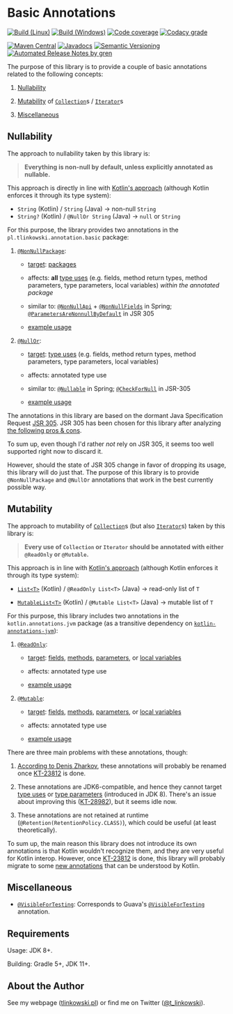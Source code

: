 # Basic Annotations

[![Build (Linux)](https://img.shields.io/travis/com/tlinkowski/basic-annotations/master?logo=linux)](https://travis-ci.com/tlinkowski/basic-annotations)
[![Build (Windows)](https://img.shields.io/appveyor/ci/tlinkowski/basic-annotations/master?logo=windows)](https://ci.appveyor.com/project/tlinkowski/basic-annotations/branch/master)
[![Code coverage](https://img.shields.io/codecov/c/github/tlinkowski/basic-annotations)](https://codecov.io/gh/tlinkowski/basic-annotations)
[![Codacy grade](https://img.shields.io/codacy/grade/00dfb34300b94e76b791732690fe8548)](https://app.codacy.com/project/tlinkowski/basic-annotations/dashboard)

[![Maven Central](https://img.shields.io/maven-central/v/pl.tlinkowski.annotation/basic-annotations)](https://search.maven.org/search?q=g:pl.tlinkowski.annotation)
[![Javadocs](https://javadoc.io/badge/pl.tlinkowski.annotation/basic-annotations.svg?color=blue)](https://javadoc.io/doc/pl.tlinkowski.annotation/basic-annotations)
[![Semantic Versioning](https://img.shields.io/badge/-semantic%20versioning-333333)](https://semver.org/)
[![Automated Release Notes by gren](https://img.shields.io/badge/%F0%9F%A4%96-release%20notes-00B2EE)](https://github-tools.github.io/github-release-notes/)

The purpose of this library is to provide a couple of basic annotations related to the following concepts:

1.  [Nullability](#nullability)

2.  [Mutability](#mutability) of
    [`Collection`](https://docs.oracle.com/en/java/javase/11/docs/api/java.base/java/util/Collection.html)s /
    [`Iterator`](https://docs.oracle.com/en/java/javase/11/docs/api/java.base/java/util/Iterator.html)s

3.  [Miscellaneous](#miscellaneous)

## Nullability

The approach to nullability taken by this library is:

> **Everything is non-null by default, unless explicitly annotated as nullable.**

This approach is directly in line with [Kotlin's approach](https://kotlinlang.org/docs/reference/null-safety.html)
(although Kotlin enforces it through its type system):

-   `String` (Kotlin) / `String` (Java) → non-null `String`
-   `String?` (Kotlin) / `@NullOr String` (Java) → `null` or `String`

For this purpose, the library provides two annotations in the `pl.tlinkowski.annotation.basic` package:

1.  [`@NonNullPackage`](subprojects/basic-annotations/src/main/java/pl/tlinkowski/annotation/basic/NonNullPackage.java):

    -   [target](https://docs.oracle.com/en/java/javase/11/docs/api/java.base/java/lang/annotation/Target.html):
        [packages](https://docs.oracle.com/en/java/javase/11/docs/api/java.base/java/lang/annotation/ElementType.html#PACKAGE)

    -   affects: **all** [type uses](https://docs.oracle.com/en/java/javase/11/docs/api/java.base/java/lang/annotation/ElementType.html#TYPE_USE)
        (e.g. fields, method return types, method parameters, type parameters, local variables)
        *within the annotated package*

    -   similar to:
        [`@NonNullApi`](https://docs.spring.io/spring/docs/current/javadoc-api/org/springframework/lang/NonNullApi.html) + 
        [`@NonNullFields`](https://docs.spring.io/spring/docs/current/javadoc-api/org/springframework/lang/NonNullFields.html)
        in Spring;
        [`@ParametersAreNonnullByDefault`](https://static.javadoc.io/com.google.code.findbugs/jsr305/3.0.2/javax/annotation/ParametersAreNonnullByDefault.html)
        in JSR 305

    -   [example usage](subprojects/sample-java-api/src/main/java/pl/tlinkowski/sample/api/annotated/nullability/package-info.java#L21-L24)

2.  [`@NullOr`](subprojects/basic-annotations/src/main/java/pl/tlinkowski/annotation/basic/NullOr.java):

    -   [target](https://docs.oracle.com/en/java/javase/11/docs/api/java.base/java/lang/annotation/Target.html):
        [type uses](https://docs.oracle.com/en/java/javase/11/docs/api/java.base/java/lang/annotation/ElementType.html#TYPE_USE)
        (e.g. fields, method return types, method parameters, type parameters, local variables)

    -   affects: annotated type use

    -   similar to:
        [`@Nullable`](https://docs.spring.io/spring/docs/current/javadoc-api/org/springframework/lang/Nullable.html)
        in Spring;
        [`@CheckForNull`](https://static.javadoc.io/com.google.code.findbugs/jsr305/3.0.2/javax/annotation/CheckForNull.html)
        in JSR-305

    -   [example usage](subprojects/sample-java-api/src/main/java/pl/tlinkowski/sample/api/annotated/nullability/NullabilityAnnotatedSample.java#L33-L41)

The annotations in this library are based on the dormant Java Specification Request 
[JSR 305](https://jcp.org/en/jsr/detail?id=305). JSR 305 has been chosen for this library after analyzing
[the following pros & cons](https://blog.tlinkowski.pl/2019/when-to-use-jsr-305-for-nullability-in-java#assessment-of-jsr-305).

To sum up, even though I'd rather *not* rely on JSR 305, it seems too well supported right now to discard it.

However, should the state of JSR 305 change in favor of dropping its usage, this library will do just that. The purpose
of this library is to provide `@NonNullPackage` and `@NullOr` annotations that work in the best currently 
possible way.

## Mutability

The approach to mutability of [`Collection`](https://docs.oracle.com/en/java/javase/11/docs/api/java.base/java/util/Collection.html)s
(but also [`Iterator`](https://docs.oracle.com/en/java/javase/11/docs/api/java.base/java/util/Iterator.html)s)
taken by this library is:

> **Every use of `Collection` or `Iterator` should be annotated with either `@ReadOnly` or `@Mutable`.**

This approach is in line with [Kotlin's approach](https://kotlinlang.org/docs/reference/collections.html)
(although Kotlin enforces it through its type system):

-   [`List<T>`](https://kotlinlang.org/api/latest/jvm/stdlib/kotlin.collections/-list/index.html) (Kotlin)
    / `@ReadOnly List<T>` (Java) → read-only list of `T`

-   [`MutableList<T>`](https://kotlinlang.org/api/latest/jvm/stdlib/kotlin.collections/-mutable-list/index.html) (Kotlin)
    / `@Mutable List<T>` (Java) → mutable list of `T`

For this purpose, this library includes two annotations in the `kotlin.annotations.jvm` package
(as a transitive dependency on [`kotlin-annotations-jvm`](https://mvnrepository.com/artifact/org.jetbrains.kotlin/kotlin-annotations-jvm)):

1.  [`@ReadOnly`](https://github.com/JetBrains/kotlin/blob/master/libraries/tools/kotlin-annotations-jvm/src/kotlin/annotations/jvm/ReadOnly.java):

    -   [target](https://docs.oracle.com/en/java/javase/11/docs/api/java.base/java/lang/annotation/Target.html):
        [fields](https://docs.oracle.com/en/java/javase/11/docs/api/java.base/java/lang/annotation/ElementType.html#FIELD),
        [methods](https://docs.oracle.com/en/java/javase/11/docs/api/java.base/java/lang/annotation/ElementType.html#METHOD),
        [parameters](https://docs.oracle.com/en/java/javase/11/docs/api/java.base/java/lang/annotation/ElementType.html#PARAMETER),
        or [local variables](https://docs.oracle.com/en/java/javase/11/docs/api/java.base/java/lang/annotation/ElementType.html#LOCAL_VARIABLE)

    -   affects: annotated type use

    -   [example usage](subprojects/sample-java-api/src/main/java/pl/tlinkowski/sample/api/annotated/mutability/MutabilityAnnotatedSample.java#L30-L33)

2.  [`@Mutable`](https://github.com/JetBrains/kotlin/blob/master/libraries/tools/kotlin-annotations-jvm/src/kotlin/annotations/jvm/Mutable.java):
 
    -   [target](https://docs.oracle.com/en/java/javase/11/docs/api/java.base/java/lang/annotation/Target.html):
        [fields](https://docs.oracle.com/en/java/javase/11/docs/api/java.base/java/lang/annotation/ElementType.html#FIELD),
        [methods](https://docs.oracle.com/en/java/javase/11/docs/api/java.base/java/lang/annotation/ElementType.html#METHOD),
        [parameters](https://docs.oracle.com/en/java/javase/11/docs/api/java.base/java/lang/annotation/ElementType.html#PARAMETER),
        or [local variables](https://docs.oracle.com/en/java/javase/11/docs/api/java.base/java/lang/annotation/ElementType.html#LOCAL_VARIABLE)

    -   affects: annotated type use

    -   [example usage](subprojects/sample-java-api/src/main/java/pl/tlinkowski/sample/api/annotated/mutability/MutabilityAnnotatedSample.java#L35-L38)

There are three main problems with these annotations, though:

1.  [According to Denis Zharkov](https://youtrack.jetbrains.com/issue/KT-6878#focus=streamItem-27-3198699.0-0),
    these annotations will probably be renamed once [KT-23812](https://youtrack.jetbrains.com/issue/KT-23812) is done.

2.  These annotations are JDK6-compatible, and hence they cannot target
    [type uses](https://docs.oracle.com/en/java/javase/11/docs/api/java.base/java/lang/annotation/ElementType.html#TYPE_USE)
    or [type parameters](https://docs.oracle.com/en/java/javase/11/docs/api/java.base/java/lang/annotation/ElementType.html#TYPE_PARAMETER)
    (introduced in JDK 8). There's an issue about improving this ([KT-28982](https://youtrack.jetbrains.com/issue/KT-28982)),
    but it seems idle now.

3.  These annotations are not retained at runtime (`@Retention(RetentionPolicy.CLASS)`), which could be useful
    (at least theoretically).

To sum up, the main reason this library does not introduce its own annotations is that Kotlin wouldn't recognize them,
and they are very useful for Kotlin interop. However, once [KT-23812](https://youtrack.jetbrains.com/issue/KT-23812)
is done, this library will probably migrate to some
[new annotations](https://github.com/Kotlin/KEEP/blob/jvm-meta-annotations-artifact/proposals/jvm-meta-annotations-artifact.md)
that can be understood by Kotlin.

## Miscellaneous

-   [`@VisibleForTesting`](subprojects/basic-annotations/src/main/java/pl/tlinkowski/annotation/basic/VisibleForTesting.java):
    Corresponds to Guava's
    [`@VisibleForTesting`](https://google.github.io/guava/releases/27.0-jre/api/docs/com/google/common/annotations/VisibleForTesting.html)
    annotation.

## Requirements

Usage: JDK 8+.

Building: Gradle 5+, JDK 11+.

## About the Author

See my webpage ([tlinkowski.pl](https://tlinkowski.pl/)) or
find me on Twitter ([@t_linkowski](https://twitter.com/t_linkowski)).
